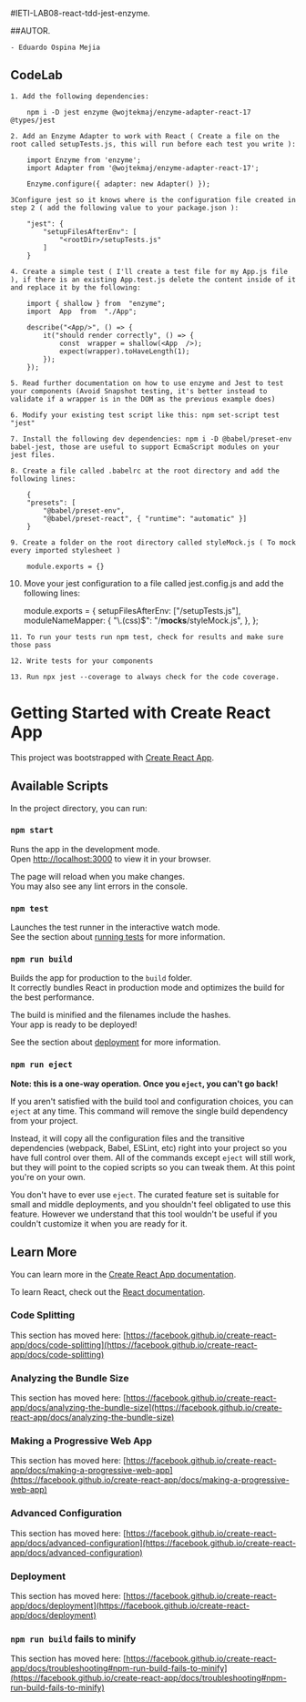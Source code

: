 #IETI-LAB08-react-tdd-jest-enzyme.


##AUTOR.

    - Eduardo Ospina Mejia


## CodeLab

    1. Add the following dependencies:

    	npm i -D jest enzyme @wojtekmaj/enzyme-adapter-react-17 @types/jest

    2. Add an Enzyme Adapter to work with React ( Create a file on the root called setupTests.js, this will run before each test you write ):

    	import Enzyme from 'enzyme';
    	import Adapter from '@wojtekmaj/enzyme-adapter-react-17';

    	Enzyme.configure({ adapter: new Adapter() });

    3Configure jest so it knows where is the configuration file created in step 2 ( add the following value to your package.json ):

    	"jest": { 
    		"setupFilesAfterEnv": [ 
    			"<rootDir>/setupTests.js" 
    		] 
    	}

    4. Create a simple test ( I'll create a test file for my App.js file ), if there is an existing App.test.js delete the content inside of it and replace it by the following:

    	import { shallow } from  "enzyme";
    	import  App  from  "./App";

    	describe("<App/>", () => {
    		it("should render correctly", () => {
    			const  wrapper = shallow(<App  />);
    			expect(wrapper).toHaveLength(1);
    		});
    	});

    5. Read further documentation on how to use enzyme and Jest to test your components (Avoid Snapshot testing, it's better instead to validate if a wrapper is in the DOM as the previous example does)

    6. Modify your existing test script like this: npm set-script test "jest"

    7. Install the following dev dependencies: npm i -D @babel/preset-env babel-jest, those are useful to support EcmaScript modules on your jest files.

    8. Create a file called .babelrc at the root directory and add the following lines:

    	{
      	"presets": [
        	"@babel/preset-env",
        	"@babel/preset-react", { "runtime": "automatic" }]
    	}

    9. Create a folder on the root directory called styleMock.js ( To mock every imported stylesheet )

    	module.exports = {}

   10.  Move your jest configuration to a file called jest.config.js and add the following lines:

    	module.exports = {
      	setupFilesAfterEnv: ["<rootDir>/setupTests.js"],
      	moduleNameMapper: {
      	"\\.(css)$":  "<rootDir>/__mocks__/styleMock.js",
      	},
    	};

    11. To run your tests run npm test, check for results and make sure those pass

    12. Write tests for your components

    13. Run npx jest --coverage to always check for the code coverage.



# Getting Started with Create React App

This project was bootstrapped with [Create React App](https://github.com/facebook/create-react-app).

## Available Scripts

In the project directory, you can run:

### `npm start`

Runs the app in the development mode.\
Open [http://localhost:3000](http://localhost:3000) to view it in your browser.

The page will reload when you make changes.\
You may also see any lint errors in the console.

### `npm test`

Launches the test runner in the interactive watch mode.\
See the section about [running tests](https://facebook.github.io/create-react-app/docs/running-tests) for more information.

### `npm run build`

Builds the app for production to the `build` folder.\
It correctly bundles React in production mode and optimizes the build for the best performance.

The build is minified and the filenames include the hashes.\
Your app is ready to be deployed!

See the section about [deployment](https://facebook.github.io/create-react-app/docs/deployment) for more information.

### `npm run eject`

**Note: this is a one-way operation. Once you `eject`, you can't go back!**

If you aren't satisfied with the build tool and configuration choices, you can `eject` at any time. This command will remove the single build dependency from your project.

Instead, it will copy all the configuration files and the transitive dependencies (webpack, Babel, ESLint, etc) right into your project so you have full control over them. All of the commands except `eject` will still work, but they will point to the copied scripts so you can tweak them. At this point you're on your own.

You don't have to ever use `eject`. The curated feature set is suitable for small and middle deployments, and you shouldn't feel obligated to use this feature. However we understand that this tool wouldn't be useful if you couldn't customize it when you are ready for it.

## Learn More

You can learn more in the [Create React App documentation](https://facebook.github.io/create-react-app/docs/getting-started).

To learn React, check out the [React documentation](https://reactjs.org/).

### Code Splitting

This section has moved here: [https://facebook.github.io/create-react-app/docs/code-splitting](https://facebook.github.io/create-react-app/docs/code-splitting)

### Analyzing the Bundle Size

This section has moved here: [https://facebook.github.io/create-react-app/docs/analyzing-the-bundle-size](https://facebook.github.io/create-react-app/docs/analyzing-the-bundle-size)

### Making a Progressive Web App

This section has moved here: [https://facebook.github.io/create-react-app/docs/making-a-progressive-web-app](https://facebook.github.io/create-react-app/docs/making-a-progressive-web-app)

### Advanced Configuration

This section has moved here: [https://facebook.github.io/create-react-app/docs/advanced-configuration](https://facebook.github.io/create-react-app/docs/advanced-configuration)

### Deployment

This section has moved here: [https://facebook.github.io/create-react-app/docs/deployment](https://facebook.github.io/create-react-app/docs/deployment)

### `npm run build` fails to minify

This section has moved here: [https://facebook.github.io/create-react-app/docs/troubleshooting#npm-run-build-fails-to-minify](https://facebook.github.io/create-react-app/docs/troubleshooting#npm-run-build-fails-to-minify)
